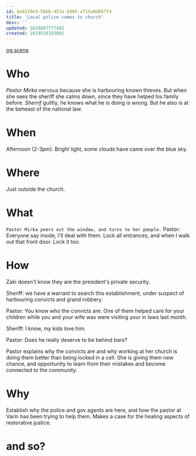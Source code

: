 ```yaml
---
id: 6e8329e3-56bb-453a-b965-af15a9d667f4
title: 'Local police comes to church'
desc: ''
updated: 1619887777482
created: 1619536183002
---
```

[og scene](https://github.com/9ae/ace/blob/master/chapters/05.md#police-come-to-church)

# Who
*Pastor Mirka* nervous because she is harbouring known thieves. But when she sees the sheriff she calms down, since they have helped his family before. 
*Sherrif* guiltly, he knows what he is doing is wrong. But he also is at the beheast of the national law.

# When
Afternoon (2-3pm). Bright light, some clouds have came over the blue sky.

# Where
Just outside the church.

# What

`Pastor Mirka peers out the window, and turns to her people.`
Pastor: Everyone say inside, I'll deal with them. Lock all entrances, and when I walk out that front door. Lock it too.

# How
Zaki doesn't know they are the president's private security.

Sheriff: we have a warrant to search this establishment, under suspect of harbouring convicts and grand robbery.

Pastor: You know who the convicts are. One of them helped care for your children while you and your wife was were visiting your in laws last month.

Sheriff: I know, my kids love him.

Pastor: Does he really deserve to be behind bars?

Pastor explains why the convicts are and why working at her church is doing them better than being locked in a cell. She is giving them new chance, and opportunity to learn from their mistakes and become connected to the community.

# Why
Establish why the police and gov agents are here, and how the pastor at Varin has been trying to help them. Makes a case for the healing aspects of restorative justice.

# and so?
